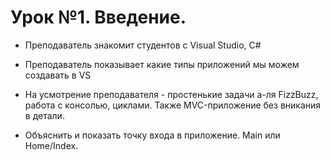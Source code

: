 # Урок №1. Введение.

* Преподаватель знакомит студентов с Visual Studio, C#
* Преподаватель показывает какие типы приложений мы можем создавать в VS
* На усмотрение преподавателя - простенькие задачи а-ля FizzBuzz, работа с консолью, циклами. 
Также MVC-приложение без вникания в детали. 

* Объяснить и показать точку входа в приложение. Main или Home/Index.
